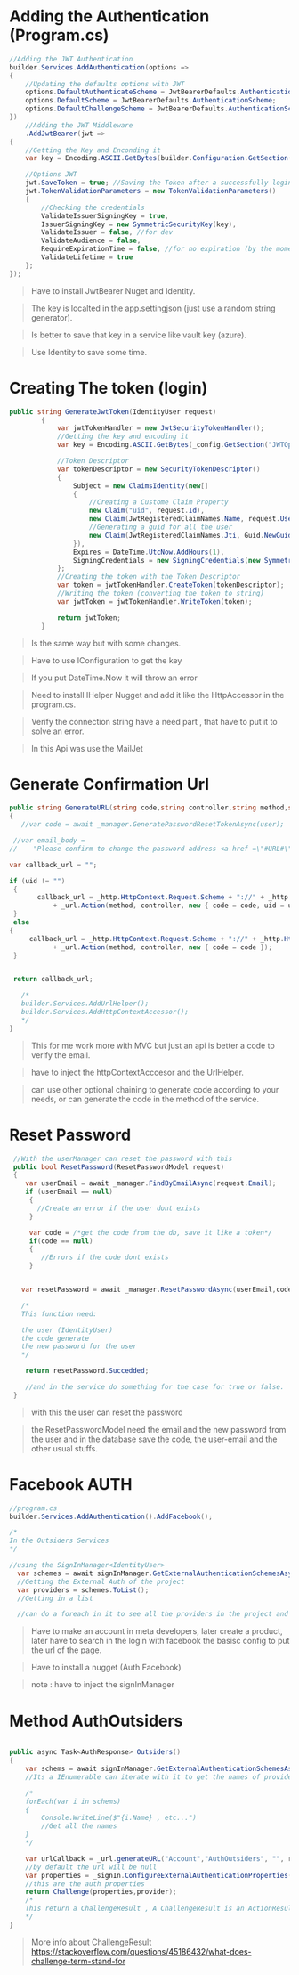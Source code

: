 # Adding the Authentication (Program.cs)

```c#
//Adding the JWT Authentication
builder.Services.AddAuthentication(options =>
{
    //Updating the defaults options with JWT
    options.DefaultAuthenticateScheme = JwtBearerDefaults.AuthenticationScheme;
    options.DefaultScheme = JwtBearerDefaults.AuthenticationScheme;
    options.DefaultChallengeScheme = JwtBearerDefaults.AuthenticationScheme;
})
    //Adding the JWT Middleware
    .AddJwtBearer(jwt =>
{
    //Getting the Key and Enconding it
    var key = Encoding.ASCII.GetBytes(builder.Configuration.GetSection("JWTOptions:Key").Value);

    //Options JWT
    jwt.SaveToken = true; //Saving the Token after a successfully login
    jwt.TokenValidationParameters = new TokenValidationParameters()
    {
        //Checking the credentials
        ValidateIssuerSigningKey = true,
        IssuerSigningKey = new SymmetricSecurityKey(key),
        ValidateIssuer = false, //for dev
        ValidateAudience = false,
        RequireExpirationTime = false, //for no expiration (by the moment)
        ValidateLifetime = true
    };
});
```

> Have to install JwtBearer Nuget and Identity.

> The key is localted in the app.settingjson (just use a random string generator).

> Is better to save that key in a service like vault key (azure).

> Use Identity to save some time.

# Creating The token (login)

```c#
public string GenerateJwtToken(IdentityUser request)
        {
            var jwtTokenHandler = new JwtSecurityTokenHandler();
            //Getting the key and encoding it
            var key = Encoding.ASCII.GetBytes(_config.GetSection("JWTOptions:Key").Value) ;

            //Token Descriptor
            var tokenDescriptor = new SecurityTokenDescriptor()
            {
                Subject = new ClaimsIdentity(new[]
                {
                    //Creating a Custome Claim Property
                    new Claim("uid", request.Id),
                    new Claim(JwtRegisteredClaimNames.Name, request.UserName),
                    //Generating a guid for all the user
                    new Claim(JwtRegisteredClaimNames.Jti, Guid.NewGuid().ToString()),
                }),
                Expires = DateTime.UtcNow.AddHours(1),
                SigningCredentials = new SigningCredentials(new SymmetricSecurityKey(key), SecurityAlgorithms.HmacSha256)
            };
            //Creating the token with the Token Descriptor
            var token = jwtTokenHandler.CreateToken(tokenDescriptor);
            //Writing the token (converting the token to string)
            var jwtToken = jwtTokenHandler.WriteToken(token);

            return jwtToken;
        }
```

> Is the same way but with some changes.

> Have to use IConfiguration to get the key

> If you put DateTime.Now it will throw an error

> Need to install IHelper Nugget and add it like the HttpAccessor in the program.cs.

> Verify the connection string have a need part , that have to put it to solve an error.

> In this Api was use the MailJet

# Generate Confirmation Url

```c#
public string GenerateURL(string code,string controller,string method,string uid = "")
{
   //var code = await _manager.GeneratePasswordResetTokenAsync(user);

 //var email_body =
//    "Please confirm to change the password address <a href =\"#URL#\">Click here</a>";

var callback_url = "";

if (uid != "")
 {
       callback_url = _http.HttpContext.Request.Scheme + "://" + _http.HttpContext.Request.Host
           + _url.Action(method, controller, new { code = code, uid = uid });
 }
 else
{
     callback_url = _http.HttpContext.Request.Scheme + "://" + _http.HttpContext.Request.Host
           + _url.Action(method, controller, new { code = code });
 }


 return callback_url;

   /*
   builder.Services.AddUrlHelper();
   builder.Services.AddHttpContextAccessor();
   */
}
```

> This for me work more with MVC but just an api is better a code to verify the email.

> have to inject the httpContextAcccesor and the UrlHelper.

> can use other optional chaining to generate code according to your needs, or can generate the code in the method of the service.

# Reset Password

```c#
 //With the userManager can reset the password with this
 public bool ResetPassword(ResetPasswordModel request)
 {
    var userEmail = await _manager.FindByEmailAsync(request.Email);
    if (userEmail == null)
     {
       //Create an error if the user dont exists
     }

     var code = /*get the code from the db, save it like a token*/
     if(code == null)
     {
        //Errors if the code dont exists
     }


   var resetPassword = await _manager.ResetPasswordAsync(userEmail,code,request.Password);

   /*
   This function need:

   the user (IdentityUser)
   the code generate
   the new password for the user
   */

    return resetPassword.Succedded;

    //and in the service do something for the case for true or false.
 }
```

> with this the user can reset the password

> the ResetPasswordModel need the email and the new password from the user and in the database save the code, the user-email and the other usual stuffs.

# Facebook AUTH

```c#
//program.cs
builder.Services.AddAuthentication().AddFacebook();

/*
In the Outsiders Services
*/

//using the SignInManager<IdentityUser>
  var schemes = await signInManager.GetExternalAuthenticationSchemesAsync();
  //Getting the External Auth of the project
  var providers = schemes.ToList();
  //Getting in a list

  //can do a foreach in it to see all the providers in the project and do an action (getting the name,etc...)
```

> Have to make an account in meta developers, later create a product, later have to search in the login with facebook the basisc config to put the url of the page.

> Have to install a nugget (Auth.Facebook)

> note : have to inject the signInManager

# Method AuthOutsiders

```c#

public async Task<AuthResponse> Outsiders()
{
    var schems = await signInManager.GetExternalAuthenticationSchemesAsync();
    //Its a IEnumerable can iterate with it to get the names of providers

    /*
    forEach(var i in schems)
    {
        Console.WriteLine($"{i.Name} , etc...")
        //Get all the names
    }
    */

    var urlCallback = _url.generateURL("Account","AuthOutsiders", "", returnUrl);
    //by default the url will be null
    var properties = _signIn.ConfigureExternalAuthenticationProperties(provider, urlCallback);
    //this are the auth properties
    return Challenge(properties,provider);
    /*
    This return a ChallengeResult , A ChallengeResult is an ActionResult that when executed, challenges the given authentication schemes' handler. Or if none is specified, the default challenge scheme's handler.
    */
}
```

> More info about ChallengeResult https://stackoverflow.com/questions/45186432/what-does-challenge-term-stand-for
